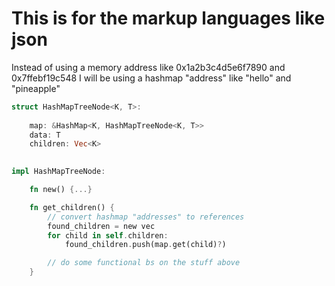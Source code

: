 # This is for the markup languages like json

Instead of using a memory address like 0x1a2b3c4d5e6f7890 and 0x7ffebf19c548 
I will be using a hashmap "address" like "hello" and "pineapple"

```rs (pseudo code)
struct HashMapTreeNode<K, T>:
    
    map: &HashMap<K, HashMapTreeNode<K, T>>
    data: T
    children: Vec<K> 
    

impl HashMapTreeNode:

    fn new() {...}

    fn get_children() {
        // convert hashmap "addresses" to references
        found_children = new vec
        for child in self.children:
            found_children.push(map.get(child)?)

        // do some functional bs on the stuff above
    }

```
